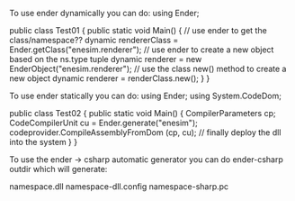 To use ender dynamically you can do:
using Ender;

public class Test01
{
	public static void Main()
	{
		// use ender to get the class/namespace??
		dynamic rendererClass = Ender.getClass("enesim.renderer");
		// use ender to create a new object based on the ns.type tuple
                dynamic renderer = new EnderObject("enesim.renderer");
		// use the class new() method to create a new object
		dynamic renderer = renderClass.new();
	}
}

To use ender statically you can do:
using Ender;
using System.CodeDom;

public class Test02
{
	public static void Main()
	{
		CompilerParameters cp;
		CodeCompilerUnit cu = Ender.generate("enesim");
		codeprovider.CompileAssemblyFromDom (cp, cu);
		// finally deploy the dll into the system
	}
}

To use the ender -> csharp automatic generator you can do
ender-csharp <namespace> outdir
which will generate:

namespace.dll
namespace-dll.config
namespace-sharp.pc
